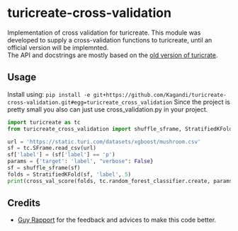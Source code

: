 # turicreate-cross-validation
Implementation  of cross validation for turicreate.
This module was developed to supply a cross-validation functions to turicreate, until an official version will be implemnted.  
The API and docstrings are mostly based on the [old version of turicrate](https://turi.com/products/create/docs/graphlab.toolkits.cross_validation.html).

## Usage
Install using: ```pip install -e git+https://github.com/Kagandi/turicreate-cross-validation.git#egg=turicreate_cross_validation```
Since the project is pretty small you also can just use cross_validation.py in your project. 
```python
import turicreate as tc
from turicreate_cross_validation import shuffle_sframe, StratifiedKFold, cross_val_score

url = 'https://static.turi.com/datasets/xgboost/mushroom.csv'
sf = tc.SFrame.read_csv(url)
sf['label'] = (sf['label'] == 'p')
params = {'target': 'label', "verbose": False}
sf = shuffle_sframe(sf)
folds = StratifiedKFold(sf, 'label', 5)
print(cross_val_score(folds, tc.random_forest_classifier.create, params))
```

## Credits
* [Guy Rapport](https://github.com/guy4261) for the feedback and advices to make this code better.
